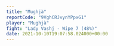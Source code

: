 ```yaml
---
title: "Mughjà"
reportCode: "9VghCRJvynYPpxG1"
player: "Mughjà"
fight: "Lady Vashj - Wipe 7 (48%)"
date: 2021-10-10T19:07:58.024000+00:00
---
```

